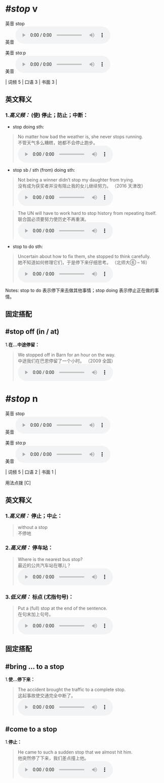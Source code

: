 # ***\#stop*** v
英音 stɒp  
英音
<audio src="./media/stop-B.aac" controls="controls"></audio>

美音 stɑːp  
美音
<audio src="./media/stop.aac" controls="controls"></audio>



| 词频 5 | 口语 3 | 书面 3 |  

英文释义
---
### 1.*高义频：* **(使) 停止；防止；中断：**  

- stop doing sth:

 > No matter how bad the weather is, she never stops running.  
 > 不管天气多么糟糕，她都不会停止跑步。    
<audio src="./media/stop-6.aac" controls="controls"></audio>

- stop sb / sth (from) doing sth:

 > Not being a winner didn’t stop my daughter from trying.  
 > 没有成为获奖者并没有阻止我的女儿继续努力。  （2016 天津改）  
<audio src="./media/stop50.aac" controls="controls"></audio>

 > The UN will have to work hard to stop history from repeating itself.  
 > 联合国必须要努力使历史不再重演。    
<audio src="./media/stop-8.aac" controls="controls"></audio>

- stop to do sth:

 > Uncertain about how to fix them, she stopped to think carefully.  
 > 她不知道如何修理它们，于是停下来仔细思考。  （北师大⑥ – 16）  
<audio src="./media/stop-9.aac" controls="controls"></audio>

Notes: stop to do 表示停下来去做其他事情；stop doing 表示停止正在做的事情。  

固定搭配
---
## \#stop off (in / at)
1.**在…中途停留：**  

 > We stopped off in Barn for an hour on the way.  
 > 中途我们在巴恩停留了一个小时。  （2009 全国）  
<audio src="./media/stop-10.aac" controls="controls"></audio>


# ***\#stop*** n
英音 stɒp  
英音
<audio src="./media/stop-B.aac" controls="controls"></audio>

美音 stɑːp  
美音
<audio src="./media/stop.aac" controls="controls"></audio>



| 词频 5 | 口语 2 | 书面 1 |  

用法点拨  [C]

英文释义
---
### 1.*高义频：* **停止；中止：**  

 > without a stop  
 > 不停地    

### 2.*高义频：* **停车站：**  

 > Where is the nearest bus stop?  
 > 最近的公共汽车站在哪儿？    
<audio src="./media/stop-1.aac" controls="controls"></audio>

### 3.*低义频：* **标点 (尤指句号)：**  

 > Put a (full) stop at the end of the sentence.  
 > 在句末加上句号。    
<audio src="./media/stop-2.aac" controls="controls"></audio>


固定搭配
---
## \#bring ... to a stop
1.**使…停下来：**  

 > The accident brought the traffic to a complete stop.  
 > 这起事故使交通完全中断了。    
<audio src="./media/stop-4.aac" controls="controls"></audio>

## \#come to a stop
1.**停止：**  

 > He came to such a sudden stop that we almost hit him.  
 > 他突然停了下来，我们差点撞上他。    
<audio src="./media/stop-3.aac" controls="controls"></audio>


